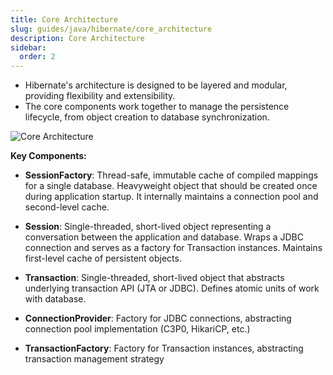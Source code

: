 ```yaml
---
title: Core Architecture
slug: guides/java/hibernate/core_architecture
description: Core Architecture
sidebar:
  order: 2
---
```


- Hibernate's architecture is designed to be layered and modular, providing flexibility and extensibility. 
- The core components work together to manage the persistence lifecycle, from object creation to database synchronization. 


![Core Architecture](/img/java/hibernate/core.svg)

**Key Components:**
- **SessionFactory**: Thread-safe, immutable cache of compiled mappings for a single database. Heavyweight object that should be created once during application startup. It internally maintains a connection pool and second-level cache.

- **Session**: Single-threaded, short-lived object representing a conversation between the application and database. Wraps a JDBC connection and serves as a factory for Transaction instances. Maintains first-level cache of persistent objects.

- **Transaction**: Single-threaded, short-lived object that abstracts underlying transaction API (JTA or JDBC). Defines atomic units of work with database.

- **ConnectionProvider**: Factory for JDBC connections, abstracting connection pool implementation (C3P0, HikariCP, etc.)

- **TransactionFactory**: Factory for Transaction instances, abstracting transaction management strategy

